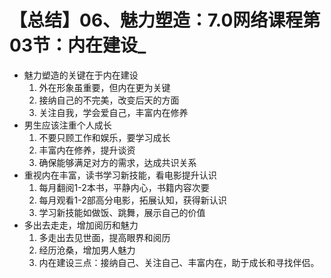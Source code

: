 # 【总结】06、魅力塑造：7.0网络课程第03节：内在建设_

-   魅力塑造的关键在于内在建设
    1.  外在形象虽重要，但内在更为关键
    2.  接纳自己的不完美，改变后天的方面
    3.  关注自我，学会爱自己，丰富内在修养
-   男生应该注重个人成长
    1.  不要只顾工作和娱乐，要学习成长
    2.  丰富内在修养，提升谈资
    3.  确保能够满足对方的需求，达成共识关系
-   重视内在丰富，读书学习新技能，看电影提升认识
    1.  每月翻阅1-2本书，平静内心，书籍内容次要
    2.  每月观看1-2部高分电影，拓展认知，获得新认识
    3.  学习新技能如做饭、跳舞，展示自己的价值
-   多出去走走，增加阅历和魅力
    1.  多走出去见世面，提高眼界和阅历
    2.  经历沧桑，增加男人魅力
    3.  内在建设三点：接纳自己、关注自己、丰富内在，助于成长和寻找伴侣。